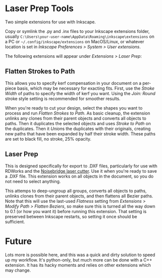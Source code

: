 # Laser Prep Tools

Two simple extensions for use with Inkscape.

Copy or symlink the .py and .inx files to your Inkscape extensions folder,
usually `C:\Users\your-user-name\AppData\Roaming\inkscape\extensions` on a PC
or `~/.config/inkscape/extensions` on MacOS/Linux, or whatever location
is set in *Inkscape Preferences > System > User extensions*.

The following extensions will appear under *Extensions > Laser Prep*:

## Flatten Strokes to Path

This allows you to specify kerf compensation in your document on a per-piece
basis, which may be necessary for exacting fits. First, use the *Stroke Width*
of paths to specify the width of kerf you want. Using the *Join: Round* stroke
style setting is recommended for smoother results.

When you're ready to cut your design, select the shapes you want to process
and run *Flatten Strokes to Path*. As basic cleanup, the extension unlinks
any clones from their parent objects and converts all objects to paths.
Then it duplicates the selected objects and uses *Stroke to Path* on the
duplicates. Then it *Union*s the duplicates with their originals,
creating new paths that have been expanded by half their stroke width.
These paths are set to black fill, no stroke, 25% opacity.

## Laser Prep

This is designed specifically for export to .DXF files, particularly for use
with RDWorks and the
[Noisebridge laser cutter](https://www.noisebridge.net/wiki/Laser_Cutter).
Use it when you're ready to save a .DXF file. This extension works on all
objects in the document, so you do not need to select anything.

This attemps to deep-ungroup all groups, converts all objects to paths,
unlinks clones from their parent objects, and then flattens all Bezier
paths. Note that this will use the last-used *Flatness* setting from
*Extensions > Modify Path > Flatten Beziers*, so make sure this is turned
all the way down to 0.1 (or how you want it) before running this extension.
That setting is preserved between Inkscape restarts, so setting it once
should be sufficient.

# Future
Lots more is possible here, and this was a quick and dirty solution to
speed up my workflow. It's python-only, but much more can be done with a
C++ extension. It has its hacky moments and relies on other extensions
which may change.
